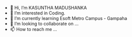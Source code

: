 - 👋 Hi, I’m KASUNTHA MADUSHANKA
- 👀 I’m interested in Coding.
- 🌱 I’m currently learning Esoft Metro Campus - Gampaha
- 💞️ I’m looking to collaborate on ...
- 📫 How to reach me ...

<!---
G-KASUNTHA-MADUSHANKA/G-KASUNTHA-MADUSHANKA is a ✨ special ✨ repository because its `README.md` (this file) appears on your GitHub profile.
You can click the Preview link to take a look at your changes.
--->
